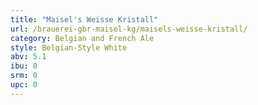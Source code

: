 ```yaml
---
title: "Maisel's Weisse Kristall"
url: /brauerei-gbr-maisel-kg/maisels-weisse-kristall/
category: Belgian and French Ale
style: Belgian-Style White
abv: 5.1
ibu: 0
srm: 0
upc: 0
---
```


